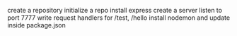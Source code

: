 create a repository
initialize a repo
install express
create a server
listen to port 7777
write request handlers for /test, /hello
install nodemon and update inside package.json

